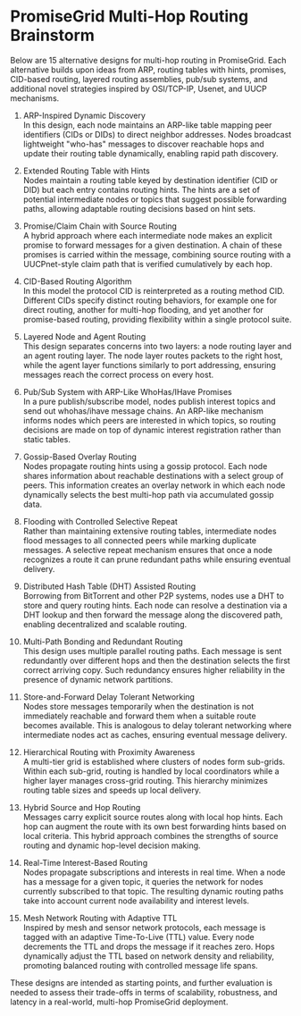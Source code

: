 # PromiseGrid Multi-Hop Routing Brainstorm

Below are 15 alternative designs for multi-hop routing in PromiseGrid. Each 
alternative builds upon ideas from ARP, routing tables with hints, promises, 
CID-based routing, layered routing assemblies, pub/sub systems, and additional 
novel strategies inspired by OSI/TCP-IP, Usenet, and UUCP mechanisms.

1. ARP-Inspired Dynamic Discovery  
   In this design, each node maintains an ARP-like table mapping peer 
   identifiers (CIDs or DIDs) to direct neighbor addresses. Nodes broadcast 
   lightweight "who-has" messages to discover reachable hops and update their 
   routing table dynamically, enabling rapid path discovery.

2. Extended Routing Table with Hints  
   Nodes maintain a routing table keyed by destination identifier (CID or DID) 
   but each entry contains routing hints. The hints are a set of potential 
   intermediate nodes or topics that suggest possible forwarding paths, 
   allowing adaptable routing decisions based on hint sets.

3. Promise/Claim Chain with Source Routing  
   A hybrid approach where each intermediate node makes an explicit promise 
   to forward messages for a given destination. A chain of these promises is 
   carried within the message, combining source routing with a UUCPnet-style 
   claim path that is verified cumulatively by each hop.

4. CID-Based Routing Algorithm  
   In this model the protocol CID is reinterpreted as a routing method CID. 
   Different CIDs specify distinct routing behaviors, for example one for direct 
   routing, another for multi-hop flooding, and yet another for promise-based 
   routing, providing flexibility within a single protocol suite.

5. Layered Node and Agent Routing  
   This design separates concerns into two layers: a node routing layer and an 
   agent routing layer. The node layer routes packets to the right host, while 
   the agent layer functions similarly to port addressing, ensuring messages 
   reach the correct process on every host.

6. Pub/Sub System with ARP-Like WhoHas/IHave Promises  
   In a pure publish/subscribe model, nodes publish interest topics and send 
   out whohas/ihave message chains. An ARP-like mechanism informs nodes which 
   peers are interested in which topics, so routing decisions are made on top of 
   dynamic interest registration rather than static tables.

7. Gossip-Based Overlay Routing  
   Nodes propagate routing hints using a gossip protocol. Each node shares 
   information about reachable destinations with a select group of peers. 
   This information creates an overlay network in which each node dynamically 
   selects the best multi-hop path via accumulated gossip data.

8. Flooding with Controlled Selective Repeat  
   Rather than maintaining extensive routing tables, intermediate nodes flood 
   messages to all connected peers while marking duplicate messages. A 
   selective repeat mechanism ensures that once a node recognizes a route it 
   can prune redundant paths while ensuring eventual delivery.

9. Distributed Hash Table (DHT) Assisted Routing  
   Borrowing from BitTorrent and other P2P systems, nodes use a DHT to store 
   and query routing hints. Each node can resolve a destination via a DHT lookup 
   and then forward the message along the discovered path, enabling decentralized 
   and scalable routing.

10. Multi-Path Bonding and Redundant Routing  
    This design uses multiple parallel routing paths. Each message is sent 
    redundantly over different hops and then the destination selects the first 
    correct arriving copy. Such redundancy ensures higher reliability in the 
    presence of dynamic network partitions.

11. Store-and-Forward Delay Tolerant Networking  
    Nodes store messages temporarily when the destination is not immediately 
    reachable and forward them when a suitable route becomes available. This is 
    analogous to delay tolerant networking where intermediate nodes act as caches, 
    ensuring eventual message delivery.

12. Hierarchical Routing with Proximity Awareness  
    A multi-tier grid is established where clusters of nodes form sub-grids. 
    Within each sub-grid, routing is handled by local coordinators while a 
    higher layer manages cross-grid routing. This hierarchy minimizes routing 
    table sizes and speeds up local delivery.

13. Hybrid Source and Hop Routing  
    Messages carry explicit source routes along with local hop hints. Each hop 
    can augment the route with its own best forwarding hints based on local 
    criteria. This hybrid approach combines the strengths of source routing and 
    dynamic hop-level decision making.

14. Real-Time Interest-Based Routing  
    Nodes propagate subscriptions and interests in real time. When a node has a 
    message for a given topic, it queries the network for nodes currently 
    subscribed to that topic. The resulting dynamic routing paths take into 
    account current node availability and interest levels.

15. Mesh Network Routing with Adaptive TTL  
    Inspired by mesh and sensor network protocols, each message is tagged with an 
    adaptive Time-To-Live (TTL) value. Every node decrements the TTL and drops the 
    message if it reaches zero. Hops dynamically adjust the TTL based on network 
    density and reliability, promoting balanced routing with controlled message 
    life spans.

These designs are intended as starting points, and further evaluation is needed 
to assess their trade-offs in terms of scalability, robustness, and latency in a 
real-world, multi-hop PromiseGrid deployment.
